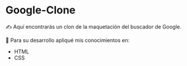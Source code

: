 # Google-Clone
✍ Aquí encontrarás un clon de la maquetación del buscador de Google.

📃 Para su desarrollo apliqué mis conocimientos en:
   - HTML
   - CSS
